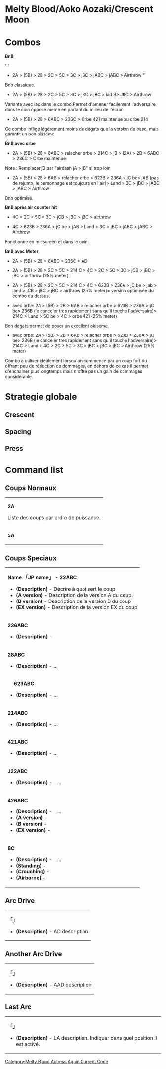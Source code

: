 # Melty Blood/Aoko Aozaki/Crescent Moon

# Combos

**BnB**

'''

- 2A \> (5B) \> 2B \> 2C \> 5C \> 3C \> jBC \> jABC \> jABC \>
  Airthrow'''

Bnb classique.

- 2A \> (5B) \> 2B \> 2C \> 5C \> 3C \> jBC \> jBC \> iad B\> JBC \>
  Airthrow

Variante avec iad dans le combo.Permet d'amener facilement l'adversaire
dans le coin opposé meme en partant du milieu de l'ecran.

- 2A \> (5B) \> 2B \> 6ABC \> 236C \> Orbe 421 maintenue ou orbe 214

Ce combo inflige légèrement moins de dégats que la version de base, mais
garantit un bon okiseme.

**BnB avec orbe**

- 2A \> (5B) \> 2B \> 6ABC \> relacher orbe \> 214C \> jB \> (2A) \> 2B
  \> 6ABC \> 236C \> Orbe maintenue

  
Note : Remplacer jB par "airdash jA \> jB" si trop loin

- 2A \> (5B) \> 2B \> 6AB \> relacher orbe \> 623B \> 236A \> jC be\>
  jAB (pas de rejump, le personnage est toujours en l'air)\> Land \> 3C
  \> jBC \> jABC \> jABC \> Airthrow

Bnb optimisé.

**BnB après air counter hit**

- 4C \> 2C \> 5C \> 3C \> jCB \> jBC \> jBC \> airthrow

<!-- -->

- 4C \> 623B \> 236A \> jC be \> jAB \> Land \> 3C \> jBC \> jABC \>
  jABC \> Airthrow

Fonctionne en midscreen et dans le coin.

**BnB avec Meter**

- 2A \> (5B) \> 2B \> 6ABC \> 236C \> AD

<!-- -->

- 2A \> (5B) \> 2B \> 2C \> 5C \> 214 C \> 4C \> 2C \> 5C \> 3C \> jCB
  \> jBC \> jBC \> airthrow (25% meter)

<!-- -->

- 2A \> (5B) \> 2B \> 2C \> 5C \> 214 C \> 4C \> 623B \> 236A \> jC be
  \> jab \> land \> jCB \> jBC \> jBC \> airthrow (25% meter)= version
  optimisée du combo du dessus.

<!-- -->

- avec orbe: 2A \> (5B) \> 2B \> 6AB \> relacher orbe \> 623B \> 236A \>
  jC be\> 236B (le canceler très rapidement sans qu'il touche
  l'adversaire)\> 214C \> Land \> 5C be \> 4C \> orbe 421 (25% meter)

Bon degats,permet de poser un excellent okiseme.

- avec orbe: 2A \> (5B) \> 2B \> 6AB \> relacher orbe \> 623B \> 236A \>
  jC be\> 236B (le canceler très rapidement sans qu'il touche
  l'adversaire)\> 214C \> Land \> 4C \> 2C \> 5C \> 3C \> jBC \> jBC \>
  jBC \> Airthrow (25% meter)

Combo a utiliser idéalement lorsqu'on commence par un coup fort ou
offrant peu de réduction de dommages, en dehors de ce cas il permet
d'enchainer plus longtemps mais n'offre pas un gain de dommages
considérable.

# Strategie globale

## Crescent

## Spacing

## Press

# Command list

## Coups Normaux

<table>
<tbody>
<tr class="odd">
<td><p><strong>2A</strong></p>
<p>Liste des coups par ordre de puissance.</p></td>
</tr>
<tr class="even">
<td><p><strong>5A</strong></p></td>
</tr>
</tbody>
</table>

## Coups Speciaux

<table>
<tbody>
<tr class="odd">
<td><p><strong>Name 「JP name」 - 22ABC</strong></p>
<ul>
<li><strong>(Description)</strong> - Décrire à quoi sert le coup</li>
<li><strong>(A version)</strong> - Description de la version A du
coup.</li>
<li><strong>(B version)</strong> - Description de la version B du
coup</li>
<li><strong>(EX version)</strong> - Description de la version EX du
coup</li>
</ul></td>
</tr>
<tr class="even">
<td><p><strong>236ABC</strong></p>
<ul>
<li><strong>(Description)</strong> -</li>
</ul></td>
</tr>
<tr class="odd">
<td><p><strong>28ABC</strong></p>
<ul>
<li><strong>(Description)</strong> - ...</li>
</ul></td>
</tr>
<tr class="even">
<td><p><strong>　 623ABC</strong></p>
<ul>
<li><strong>(Description)</strong> - ...</li>
</ul></td>
</tr>
<tr class="odd">
<td><p><strong>214ABC</strong></p>
<ul>
<li><strong>(Description)</strong> - ...</li>
</ul></td>
</tr>
<tr class="even">
<td><p><strong>421ABC</strong></p>
<ul>
<li><strong>(Description)</strong> - ...</li>
</ul></td>
</tr>
<tr class="odd">
<td><p><strong>J22ABC</strong></p>
<ul>
<li><strong>(Description)</strong> -　...</li>
</ul></td>
</tr>
<tr class="even">
<td><p><strong>426ABC</strong></p>
<ul>
<li><strong>(Description)</strong> -　...</li>
<li><strong>(A version)</strong> -</li>
<li><strong>(B version)</strong> -</li>
<li><strong>(EX version)</strong> -</li>
</ul></td>
</tr>
<tr class="odd">
<td><p><strong>BC</strong></p>
<ul>
<li><strong>(Description)</strong> -　...</li>
<li><strong>(Standing)</strong> -</li>
<li><strong>(Crouching)</strong> -</li>
<li><strong>(Airborne)</strong> -</li>
</ul></td>
</tr>
</tbody>
</table>

## Arc Drive

<table>
<tbody>
<tr class="odd">
<td><p><strong>「」</strong></p>
<ul>
<li><strong>(Description)</strong> - AD description</li>
</ul></td>
</tr>
</tbody>
</table>

## Another Arc Drive

<table>
<tbody>
<tr class="odd">
<td><p><strong>「」</strong></p>
<ul>
<li><strong>(Description)</strong> - AAD description</li>
</ul></td>
</tr>
</tbody>
</table>

## Last Arc

<table>
<tbody>
<tr class="odd">
<td><p><strong>「」</strong></p>
<ul>
<li><strong>(Description)</strong> - LA description. Indiquer dans quel
position il est activé.</li>
</ul></td>
</tr>
</tbody>
</table>

[Category:Melty Blood Actress Again Current
Code](Category:Melty_Blood_Actress_Again_Current_Code "wikilink")
